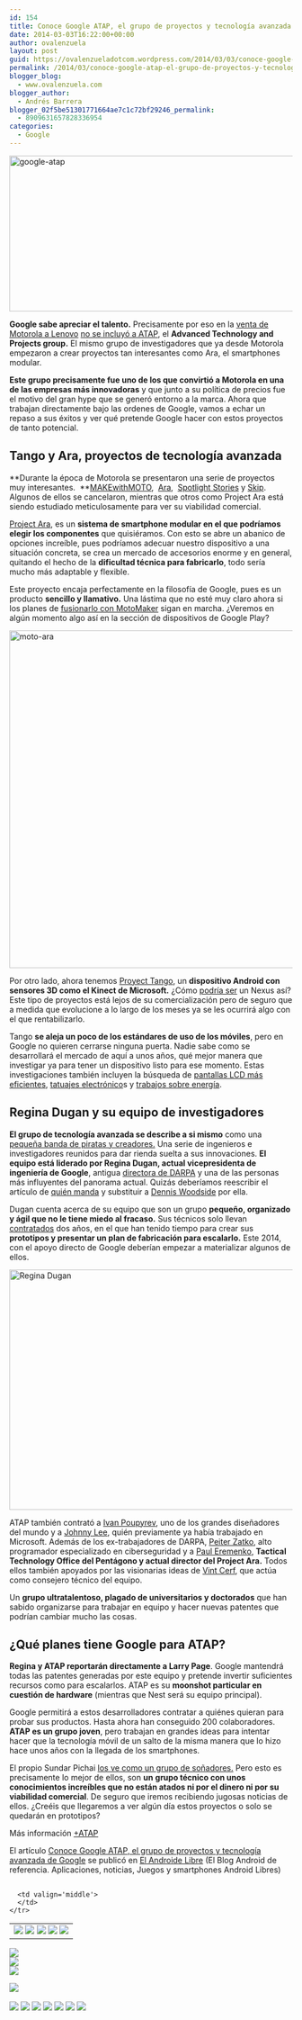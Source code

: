 ```yaml
---
id: 154
title: Conoce Google ATAP, el grupo de proyectos y tecnología avanzada de Google
date: 2014-03-03T16:22:00+00:00
author: ovalenzuela
layout: post
guid: https://ovalenzueladotcom.wordpress.com/2014/03/03/conoce-google-atap-el-grupo-de-proyectos-y-tecnologia-avanzada-de-google
permalink: /2014/03/conoce-google-atap-el-grupo-de-proyectos-y-tecnologia-avanzada-de-google.html
blogger_blog:
  - www.ovalenzuela.com
blogger_author:
  - Andrés Barrera
blogger_02f5be51301771664ae7c1c72bf29246_permalink:
  - 8909631657828336954
categories:
  - Google
---
```

[<img class="size-full wp-image-128025 aligncenter" alt="google-atap" src="http://www.elandroidelibre.com/wp-content/uploads/2014/02/google-atap.png" width="680" height="277" />](http://www.elandroidelibre.com/wp-content/uploads/2014/02/google-atap.png)

**Google sabe apreciar el talento.** Precisamente por eso en la <a href="http://www.elandroidelibre.com/2014/01/google-vende-motorola-a-lenovo-todas-las-claves.html" target="_blank">venta de Motorola a Lenovo</a> <a href="http://www.elandroidelibre.com/2014/01/google-se-queda-con-el-motorola-project-ara-de-telefonos-modulares.html" target="_blank">no se incluyó a ATAP</a>, el **Advanced Technology and Projects group.** El mismo grupo de investigadores que ya desde Motorola empezaron a crear proyectos tan interesantes como Ara, el smartphones modular.

**Este grupo precisamente fue uno de los que convirtió a Motorola en una de las empresas más innovadoras** y que junto a su política de precios fue el motivo del gran hype que se generó entorno a la marca. Ahora que trabajan directamente bajo las ordenes de Google, vamos a echar un repaso a sus éxitos y ver qué pretende Google hacer con estos proyectos de tanto potencial.

## Tango y Ara, proyectos de tecnología avanzada

**Durante la época de Motorola se presentaron una serie de proyectos muy interesantes.  **<a href="https://makewithmoto.squarespace.com/" target="_blank">MAKEwithMOTO</a>,  <a href="http://makewithmoto.com/aboutprojectara" target="_blank">Ara</a>,  <a href="http://motorolaspotlightstories.com/" target="_blank">Spotlight Stories</a> y <a href="http://www.motorola.com/us/motorola-skip-moto-x/Motorola-Skip-for-Moto-X/motorola-skip-moto-x.html" target="_blank">Skip</a>. Algunos de ellos se cancelaron, mientras que otros como Project Ara está siendo estudiado meticulosamente para ver su viabilidad comercial.

<a href="http://www.elandroidelibre.com/2013/10/motorola-project-ara-open-hardware-para-crear-tus-propios-smartphones-modulares.html" target="_blank">Project Ara</a>, es un **sistema de smartphone modular en el que podríamos elegir los componentes** que quisiéramos. Con esto se abre un abanico de opciones increíble, pues podríamos adecuar nuestro dispositivo a una situación concreta, se crea un mercado de accesorios enorme y en general, quitando el hecho de la **dificultad técnica para fabricarlo**, todo sería mucho más adaptable y flexible.

Este proyecto encaja perfectamente en la filosofía de Google, pues es un producto **sencillo y llamativo.** Una lástima que no esté muy claro ahora si los planes de <a href="http://www.elandroidelibre.com/2014/01/motomaker-sera-mas-abierto-e-incluso-permitira-personalizar-el-tamano-de-pantalla.html" target="_blank">fusionarlo con MotoMaker</a> sigan en marcha. ¿Veremos en algún momento algo así en la sección de dispositivos de Google Play?

<img class="aligncenter" alt="moto-ara" src="http://www.elandroidelibre.com/wp-content/uploads/2014/02/moto-ara-667x600.png" width="667" height="600" />

Por otro lado, ahora tenemos <a href="http://www.elandroidelibre.com/2014/02/google-tango-un-android-con-sensores-3d-como-kinect-el-nuevo-proyecto-de-google.html" target="_blank">Proyect Tango</a>, un **dispositivo Android con sensores 3D como el Kinect de Microsoft.** ¿Cómo <a href="http://www.elandroidelibre.com/2014/02/google-tango-project-este-es-el-primer-ejemplo-de-lo-que-puede-hacer-este-telefono.html" target="_blank">podría ser</a> un Nexus así? Este tipo de proyectos está lejos de su comercialización pero de seguro que a medida que evolucione a lo largo de los meses ya se les ocurrirá algo con el que rentabilizarlo.

Tango **se aleja un poco de los estándares de uso de los móviles**, pero en Google no quieren cerrarse ninguna puerta. Nadie sabe como se desarrollará el mercado de aquí a unos años, qué mejor manera que investigar ya para tener un dispositivo listo para ese momento. Estas investigaciones también incluyen la búsqueda de <a href="http://static.googleusercontent.com/media/research.google.com/en/us/pubs/archive/41605.pdf" target="_blank">pantallas LCD más eficientes</a>, <a href="http://www.elandroidelibre.com/2013/11/microfonos-tatuados-en-el-cuello-la-nueva-patente-de-motorola.html" target="_blank">tatuajes electrónico</a>s y <a href="http://empathicsystems.org/Papers/codes12.pdf" target="_blank">trabajos sobre energía</a>.

## Regina Dugan y su equipo de investigadores

**El grupo de tecnología avanzada se describe a si mismo** como una <a href="http://makewithmoto.com/ATAP" target="_blank">pequeña banda de piratas y creadores.</a> Una serie de ingenieros e investigadores reunidos para dar rienda suelta a sus innovaciones. **El equipo está liderado por Regina Dugan, actual vicepresidenta de ingeniería de Google**, antigua <a href="http://www.fastcompany.com/1784731/regina-dugans-innovative-strategy-darpa" target="_blank">directora de DARPA</a> y una de las personas más influyentes del panorama actual. Quizás deberíamos reescribir el artículo de <a href="http://www.elandroidelibre.com/2014/01/quien-manda-en-android.html" target="_blank">quién manda</a> y substituir a <a href="http://allthingsd.com/20130529/live-motorolas-dennis-woodside-and-regina-dugan-at-d11/" target="_blank">Dennis Woodside</a> por ella.

Dugan cuenta acerca de su equipo que son un grupo **pequeño, organizado y ágil que no le tiene miedo al fracaso.** Sus técnicos solo llevan <a href="https://dscout.com/ara" target="_blank">contratados</a> dos años, en el que han tenido tiempo para crear sus **prototipos y presentar un plan de fabricación para escalarlo.** Este 2014, con el apoyo directo de Google deberían empezar a materializar algunos de ellos.

<img class="size-full wp-image-128026 aligncenter" alt="Regina Dugan" src="http://www.elandroidelibre.com/wp-content/uploads/2014/02/Regina-Dugan.jpg" width="676" height="427" />

ATAP también contrató a <a href="http://www.fastcodesign.com/3024801/motorola-just-hired-one-of-the-worlds-greatest-interaction-designers" target="_blank">Ivan Poupyrev</a>, uno de los grandes diseñadores del mundo y a <a href="http://en.wikipedia.org/wiki/Johnny_Lee_(computer_scientist)" target="_blank">Johnny Lee</a>, quién previamente ya había trabajado en Microsoft. Además de los ex-trabajadores de DARPA, <a href="http://en.wikipedia.org/wiki/Peiter_Zatko" target="_blank">Peiter Zatko</a>, alto programador especializado en ciberseguridad y a <a href="http://www.linkedin.com/in/pauleremenko" target="_blank">Paul Eremenko</a>, **Tactical Technology Office del Pentágono y actual director del Project Ara.** Todos ellos también apoyados por las visionarias ideas de <a href="http://research.google.com/pubs/author32412.html" target="_blank">Vint Cerf</a>, que actúa como consejero técnico del equipo.

Un **grupo ultratalentoso, plagado de universitarios y doctorados** que han sabido organizarse para trabajar en equipo y hacer nuevas patentes que podrían cambiar mucho las cosas.

## ¿Qué planes tiene Google para ATAP?

**Regina y ATAP reportarán directamente a Larry Page**. Google mantendrá todas las patentes generadas por este equipo y pretende invertir suficientes recursos como para escalarlos. ATAP es su **moonshot particular en cuestión de hardware** (mientras que Nest será su equipo principal).

Google permitirá a estos desarrolladores contratar a quiénes quieran para probar sus productos. Hasta ahora han conseguido 200 colaboradores. **ATAP es un grupo joven**, pero trabajan en grandes ideas para intentar hacer que la tecnología móvil de un salto de la misma manera que lo hizo hace unos años con la llegada de los smartphones.

El propio Sundar Pichai <a href="https://plus.google.com/+SundarPichai/posts/J2VUEU5KhNQ" target="_blank">los ve como un grupo de soñadores.</a> Pero esto es precisamente lo mejor de ellos, son **un** **grupo técnico con unos conocimientos increíbles que no están atados ni por el dinero ni por su viabilidad comercial**. De seguro que iremos recibiendo jugosas noticias de ellos. ¿Creéis que llegaremos a ver algún día estos proyectos o solo se quedarán en prototipos?

Más información <a href="https://plus.google.com/115422404677762786098/posts" target="_blank">+ATAP</a>

El artículo [Conoce Google ATAP, el grupo de proyectos y tecnología avanzada de Google](http://www.elandroidelibre.com/2014/03/conoce-google-atap-el-grupo-de-proyectos-y-tecnologia-avanzada-de-google.html) se publicó en [El Androide Libre](http://www.elandroidelibre.com) (El Blog Android de referencia. Aplicaciones, noticias, Juegos y smartphones Android Libres)


<img width="1" height="1" src="http://rss.feedsportal.com/c/34005/f/617036/s/37bdbe27/sc/15/mf.gif" border="0" /> 

<div>
  <table border='0'>
    <tr>
      <td valign='middle'>
        <a href="http://share.feedsportal.com/share/twitter/?u=http%3A%2F%2Fwww.elandroidelibre.com%2F2014%2F03%2Fconoce-google-atap-el-grupo-de-proyectos-y-tecnologia-avanzada-de-google.html&t=Conoce+Google+ATAP%2C+el+grupo+de+proyectos+y+tecnolog%C3%ADa+avanzada+de+Google" target="_blank"><img src="http://res3.feedsportal.com/social/twitter.png" border="0" /></a> <a href="http://share.feedsportal.com/share/facebook/?u=http%3A%2F%2Fwww.elandroidelibre.com%2F2014%2F03%2Fconoce-google-atap-el-grupo-de-proyectos-y-tecnologia-avanzada-de-google.html&t=Conoce+Google+ATAP%2C+el+grupo+de+proyectos+y+tecnolog%C3%ADa+avanzada+de+Google" target="_blank"><img src="http://res3.feedsportal.com/social/facebook.png" border="0" /></a> <a href="http://share.feedsportal.com/share/linkedin/?u=http%3A%2F%2Fwww.elandroidelibre.com%2F2014%2F03%2Fconoce-google-atap-el-grupo-de-proyectos-y-tecnologia-avanzada-de-google.html&t=Conoce+Google+ATAP%2C+el+grupo+de+proyectos+y+tecnolog%C3%ADa+avanzada+de+Google" target="_blank"><img src="http://res3.feedsportal.com/social/linkedin.png" border="0" /></a> <a href="http://share.feedsportal.com/share/gplus/?u=http%3A%2F%2Fwww.elandroidelibre.com%2F2014%2F03%2Fconoce-google-atap-el-grupo-de-proyectos-y-tecnologia-avanzada-de-google.html&t=Conoce+Google+ATAP%2C+el+grupo+de+proyectos+y+tecnolog%C3%ADa+avanzada+de+Google" target="_blank"><img src="http://res3.feedsportal.com/social/googleplus.png" border="0" /></a> <a href="http://share.feedsportal.com/share/email/?u=http%3A%2F%2Fwww.elandroidelibre.com%2F2014%2F03%2Fconoce-google-atap-el-grupo-de-proyectos-y-tecnologia-avanzada-de-google.html&t=Conoce+Google+ATAP%2C+el+grupo+de+proyectos+y+tecnolog%C3%ADa+avanzada+de+Google" target="_blank"><img src="http://res3.feedsportal.com/social/email.png" border="0" /></a>
      </td>
      
      <td valign='middle'>
      </td>
    </tr>
  </table>
</div>

[<img src="http://da.feedsportal.com/r/187558434900/u/49/f/617036/c/34005/s/37bdbe27/sc/15/rc/1/rc.img" border="0" />](http://da.feedsportal.com/r/187558434900/u/49/f/617036/c/34005/s/37bdbe27/sc/15/rc/1/rc.htm)  
[<img src="http://da.feedsportal.com/r/187558434900/u/49/f/617036/c/34005/s/37bdbe27/sc/15/rc/2/rc.img" border="0" />](http://da.feedsportal.com/r/187558434900/u/49/f/617036/c/34005/s/37bdbe27/sc/15/rc/2/rc.htm)  
[<img src="http://da.feedsportal.com/r/187558434900/u/49/f/617036/c/34005/s/37bdbe27/sc/15/rc/3/rc.img" border="0" />](http://da.feedsportal.com/r/187558434900/u/49/f/617036/c/34005/s/37bdbe27/sc/15/rc/3/rc.htm)

[<img src="http://da.feedsportal.com/r/187558434900/u/49/f/617036/c/34005/s/37bdbe27/a2.img" border="0" />](http://da.feedsportal.com/r/187558434900/u/49/f/617036/c/34005/s/37bdbe27/a2.htm)
<img width="1" height="1" src="http://pi.feedsportal.com/r/187558434900/u/49/f/617036/c/34005/s/37bdbe27/a2t.img" border="0" /> 

<div>
  <a href="http://feeds.feedburner.com/~ff/elandroidelibre?a=yOtamqSqREo:bH_B67Z41K0:ecdYMiMMAMM"><img src="http://feeds.feedburner.com/~ff/elandroidelibre?d=ecdYMiMMAMM" border="0" /></a> <a href="http://feeds.feedburner.com/~ff/elandroidelibre?a=yOtamqSqREo:bH_B67Z41K0:V_sGLiPBpWU"><img src="http://feeds.feedburner.com/~ff/elandroidelibre?i=yOtamqSqREo:bH_B67Z41K0:V_sGLiPBpWU" border="0" /></a> <a href="http://feeds.feedburner.com/~ff/elandroidelibre?a=yOtamqSqREo:bH_B67Z41K0:7Q72WNTAKBA"><img src="http://feeds.feedburner.com/~ff/elandroidelibre?d=7Q72WNTAKBA" border="0" /></a> <a href="http://feeds.feedburner.com/~ff/elandroidelibre?a=yOtamqSqREo:bH_B67Z41K0:dnMXMwOfBR0"><img src="http://feeds.feedburner.com/~ff/elandroidelibre?d=dnMXMwOfBR0" border="0" /></a> <a href="http://feeds.feedburner.com/~ff/elandroidelibre?a=yOtamqSqREo:bH_B67Z41K0:yIl2AUoC8zA"><img src="http://feeds.feedburner.com/~ff/elandroidelibre?d=yIl2AUoC8zA" border="0" /></a> <a href="http://feeds.feedburner.com/~ff/elandroidelibre?a=yOtamqSqREo:bH_B67Z41K0:qj6IDK7rITs"><img src="http://feeds.feedburner.com/~ff/elandroidelibre?d=qj6IDK7rITs" border="0" /></a> <a href="http://feeds.feedburner.com/~ff/elandroidelibre?a=yOtamqSqREo:bH_B67Z41K0:I9og5sOYxJI"><img src="http://feeds.feedburner.com/~ff/elandroidelibre?d=I9og5sOYxJI" border="0" /></a>
</div>

<img src="http://feeds.feedburner.com/~r/elandroidelibre/~4/yOtamqSqREo" height="1" width="1" />